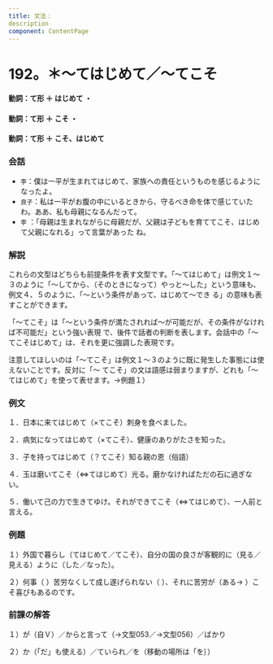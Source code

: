 ```yaml
---
title: 文法：
description
component: ContentPage
---
```



# 192。＊～てはじめて／～てこそ
#### 動詞：て形 ＋ はじめて ・
#### 動詞：て形 ＋ こそ ・
#### 動詞：て形 ＋ こそ、はじめて
### 会話
- `李`：僕は一平が生まれてはじめて、家族への責任というものを感じるようになったよ。
- `良子`：私は一平がお腹の中にいるときから、守るべき命を体で感じていたわ。ああ、私も母親になるんだって。
- `李` ：「母親は生まれながらに母親だが、父親は子どもを育ててこそ、はじめて父親になれる」って言葉があった ね。
### 解説
これらの文型はどちらも前提条件を表す文型です。「～てはじめて」は例文１～３のように「～してから、（そのときになって）やっと～した」という意味も、例文４、５のように、「～という条件があって、はじめて～でき る」の意味も表すことができます。

「～てこそ」は「～という条件が満たされれば～が可能だが、その条件がなければ不可能だ」という強い表現 で、後件で話者の判断を表します。会話中の「～てこそはじめて」は、それを更に強調した表現です。

注意してほしいのは「～てこそ」は例文１～３のように既に発生した事態には使えないことです。反対に「～ てこそ」の文は語感は弱まりますが、どれも「～てはじめて」を使って表せます。→例題１）
### 例文
１．日本に来てはじめて（×てこそ）刺身を食べました。

２．病気になってはじめて（×てこそ）、健康のありがたさを知った。

３．子を持ってはじめて（？てこそ）知る親の恩（俗語）

４．玉は磨いてこそ（⇔てはじめて）光る。磨かなければただの石に過ぎない。

５．働いて己の力で生きてゆけ。それができてこそ（⇔てはじめて）、一人前と言える。
### 例題
１）外国で暮らし（てはじめて／てこそ）、自分の国の良さが客観的に（見る／見える）ように（した／なった）。

２）何事（ ）苦労なくして成し遂げられない（ ）、それに苦労が（ある→ ）こそ喜びもあるのです。
### 前課の解答
１）が（自Ｖ）／からと言って（→文型053／→文型056）／ばかり

２）か（「だ」も使える）／ていられ／を（移動の場所は「を｝）
